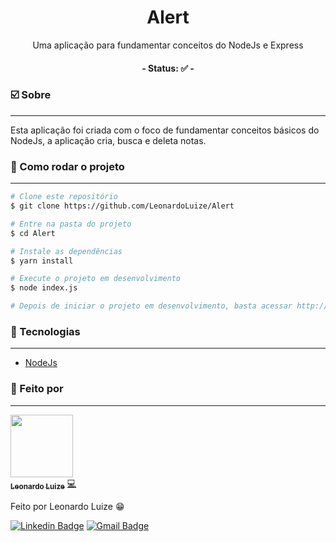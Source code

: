 <h1 align="center">
    Alert
</h1>
<p align="center">Uma aplicação para fundamentar conceitos do NodeJs e Express</p>

<h4 align="center"> 
	- Status: ✅ -
</h4>

### ☑️ Sobre
---

<p>
  Esta aplicação foi criada com o foco de fundamentar conceitos 
  básicos do NodeJs, a aplicação cria, busca e deleta notas.
</p>

### 🔌 Como rodar o projeto
---

```bash
# Clone este repositório
$ git clone https://github.com/LeonardoLuize/Alert

# Entre na pasta do projeto
$ cd Alert

# Instale as dependências
$ yarn install

# Execute o projeto em desenvolvimento
$ node index.js

# Depois de iniciar o projeto em desenvolvimento, basta acessar http://localhost:3000/
```

### 🔋 Tecnologias
---

- [NodeJs](https://nodejs.org/en//)

### 🎲 Feito por
---

<a href="https://github.com/LeonardoLuize">
 <img src="https://avatars.githubusercontent.com/u/74014082?v=4" width="100px;"/>
 <br />
 <sub><b>Leonardo Luize</b></sub></a> <a href="https://github.com/LeonardoLuize" >💻</a>


Feito por Leonardo Luize 😁

[![Linkedin Badge](https://img.shields.io/badge/-Leonardo-blue?style=rounded&logo=Linkedin&logoColor=white&link=https://www.linkedin.com/in/leonardoluize/)](https://www.linkedin.com/in/leonardoluize/) 
[![Gmail Badge](https://img.shields.io/badge/-leonardo.luize2@gmail.com-c14438?style=rounded&logo=Gmail&logoColor=white&link=mailto:leonardo.luize2@gmail.com)](mailto:leonardo.luize2@gmail.com)


